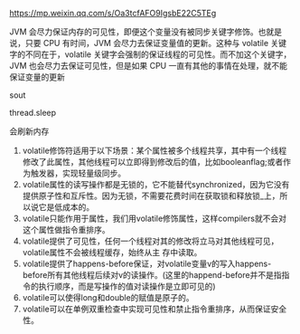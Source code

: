 https://mp.weixin.qq.com/s/Oa3tcfAFO9IgsbE22C5TEg

JVM 会尽力保证内存的可见性，即便这个变量没有被同步关键字修饰。也就是说，只要 CPU 有时间，JVM 会尽力去保证变量值的更新。这种与 volatile 关键字的不同在于，volatile 关键字会强制的保证线程的可见性。而不加这个关键字，JVM 也会尽力去保证可见性，但是如果 CPU 一直有其他的事情在处理，就不能保证变量的更新

sout  

thread.sleep

会刷新内存

1. volatile修饰符适用于以下场景：某个属性被多个线程共享，其中有一个线程修改了此属性，其他线程可以立即得到修改后的值，比如booleanflag;或者作为触发器，实现轻量级同步。
2. volatile属性的读写操作都是无锁的，它不能替代synchronized，因为它没有提供原子性和互斥性。因为无锁，不需要花费时间在获取锁和释放锁_上，所以说它是低成本的。
3. volatile只能作用于属性，我们用volatile修饰属性，这样compilers就不会对这个属性做指令重排序。
4. volatile提供了可见性，任何一个线程对其的修改将立马对其他线程可见，volatile属性不会被线程缓存，始终从主 存中读取。
5. volatile提供了happens-before保证，对volatile变量v的写入happens-before所有其他线程后续对v的读操作。(这里的happend-before并不是指指令的执行顺序，而是写操作的值对读操作是立即可见的)
6. volatile可以使得long和double的赋值是原子的。
7. volatile可以在单例双重检查中实现可见性和禁止指令重排序，从而保证安全性。